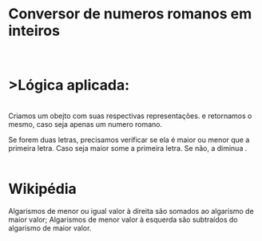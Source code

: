 <h1>Conversor de numeros romanos em inteiros</h1>
<br>
<h1>>Lógica aplicada:</h1>
<br>
Criamos um obejto com suas respectivas representações. e retornamos o mesmo, caso seja apenas um numero romano.

Se forem duas letras, precisamos verificar se ela é maior ou menor que a primeira letra. Caso seja maior some a primeira letra. Se não, a diminua .
<br>
<br>
<h1>Wikipédia</h1>
Algarismos de menor ou igual valor à direita são somados ao algarismo de maior valor;
Algarismos de menor valor à esquerda são subtraídos do algarismo de maior valor.
